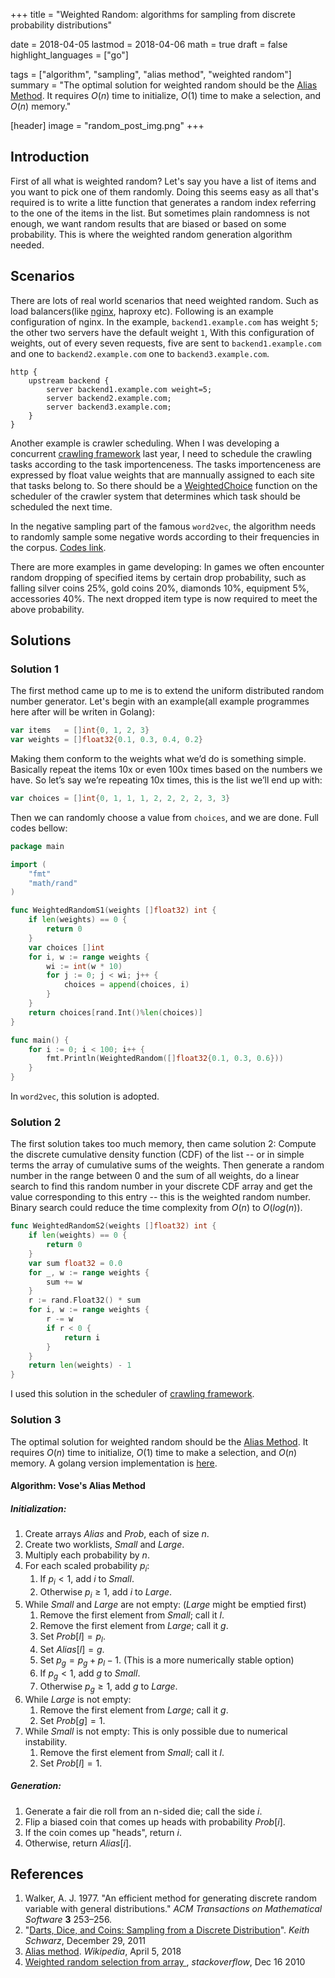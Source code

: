 +++
title = "Weighted Random: algorithms for sampling from discrete probability distributions"

date = 2018-04-05
lastmod = 2018-04-06
math = true
draft = false
highlight_languages = ["go"]

tags = ["algorithm", "sampling", "alias method", "weighted random"]
summary = "The optimal solution for weighted random should be the [Alias Method](https://en.wikipedia.org/wiki/Alias_method). It requires $O(n)$ time to initialize, $O(1)$ time to make a selection, and $O(n)$ memory."

[header]
image = "random_post_img.png"
+++

## Introduction

First of all what is weighted random? Let's say you have a list of items and you want to pick one of them randomly. Doing this seems easy as all that's required is to write a litte function that generates a random index referring to the one of the items in the list. But sometimes plain randomness is not enough, we want random results that are biased or based on some probability. This is where the weighted random generation algorithm needed.

## Scenarios

There are lots of real world scenarios that need weighted random. Such as load balancers(like [nginx](https://docs.nginx.com/nginx/admin-guide/load-balancer/http-load-balancer/), haproxy etc). Following is an example configuration of nginx. In the example, `backend1.example.com` has weight `5`; the other two servers have the default weight `1`, With this configuration of weights, out of every seven requests, five are sent to `backend1.example.com` and one to `backend2.example.com` one to `backend3.example.com`.
```nginx
http {
    upstream backend {
        server backend1.example.com weight=5;
        server backend2.example.com;
        server backend3.example.com;
    }
}
```

Another example is crawler scheduling. When I was developing a concurrent [crawling framework](https://github.com/crawlerclub/x) last year, I need to schedule the crawling tasks according to the task importenceness. The tasks importenceness are expressed by float value weights that are mannually assigned to each site that tasks belong to. So there should be a [WeightedChoice](https://github.com/crawlerclub/x/blob/master/controller/crawler_scheduler.go#L45) function on the scheduler of the crawler system that determines which task should be scheduled the next time.

In the negative sampling part of the famous `word2vec`, the algorithm needs to randomly sample some negative words according to their frequencies in the corpus. [Codes link](https://github.com/tmikolov/word2vec/blob/master/word2vec.c#L527).

There are more examples in game developing: In games we often encounter random dropping of specified items by certain drop probability, such as falling silver coins 25%, gold coins 20%, diamonds 10%, equipment 5%, accessories 40%. The next dropped item type is now required to meet the above probability.

## Solutions

### Solution 1

The first method came up to me is to extend the uniform distributed random number generator. Let's begin with an example(all example programmes here after will be writen in Golang):
```go
var items   = []int{0, 1, 2, 3}
var weights = []float32{0.1, 0.3, 0.4, 0.2}
```
Making them conform to the weights what we’d do is something simple. Basically repeat the items 10x or even 100x times based on the numbers we have. So let’s say we’re repeating 10x times, this is the list we’ll end up with:
```go
var choices = []int{0, 1, 1, 1, 2, 2, 2, 2, 3, 3}
```
Then we can randomly choose a value from `choices`, and we are done. Full codes bellow:
```go
package main

import (
    "fmt"
    "math/rand"
)

func WeightedRandomS1(weights []float32) int {
    if len(weights) == 0 {
        return 0
    }
    var choices []int
    for i, w := range weights {
        wi := int(w * 10)
        for j := 0; j < wi; j++ {
            choices = append(choices, i)
        }
    }
    return choices[rand.Int()%len(choices)]
}

func main() {
    for i := 0; i < 100; i++ {
        fmt.Println(WeightedRandom([]float32{0.1, 0.3, 0.6}))
    }
}
```
In `word2vec`, this solution is adopted.

### Solution 2

The first solution takes too much memory, then came solution 2: Compute the discrete cumulative density function (CDF) of the list -- or in simple terms the array of cumulative sums of the weights. Then generate a random number in the range between 0 and the sum of all weights, do a linear search to find this random number in your discrete CDF array and get the value corresponding to this entry -- this is the weighted random number. Binary search could reduce the time complexity from $O(n)$ to $O(log(n))$.
```go
func WeightedRandomS2(weights []float32) int {
    if len(weights) == 0 {
        return 0
    }
    var sum float32 = 0.0
    for _, w := range weights {
        sum += w
    }
    r := rand.Float32() * sum
    for i, w := range weights {
        r -= w
        if r < 0 {
            return i
        }
    }
    return len(weights) - 1
}
```
I used this solution in the scheduler of [crawling framework](https://github.com/crawlerclub/x).

### Solution 3

The optimal solution for weighted random should be the [Alias Method](https://en.wikipedia.org/wiki/Alias_method). It requires $O(n)$ time to initialize, $O(1)$ time to make a selection, and $O(n)$ memory. A golang version implementation is [here](https://github.com/liuzl/alias).

#### Algorithm: Vose's Alias Method

##### Initialization:

1. Create arrays $Alias$ and $Prob$, each of size $n$.
2. Create two worklists, $Small$ and $Large$.
3. Multiply each probability by $n$.
4. For each scaled probability $p_i$:
   1. If $p_i<1$, add $i$ to $Small$.
   2. Otherwise $p_i \geqslant 1$, add $i$ to $Large$.
5. While $Small$ and $Large$ are not empty: ($Large$ might be emptied first)
   1. Remove the first element from $Small$; call it $l$.
   2. Remove the first element from $Large$; call it $g$.
   3. Set $Prob[l]=p_l$.
   4. Set $Alias[l]=g$.
   5. Set $p_g = p_g + p_l - 1$. (This is a more numerically stable option)
   6. If $p_g<1$, add $g$ to $Small$.
   7. Otherwise $p_g \geqslant 1$, add $g$ to $Large$.
6. While $Large$ is not empty:
   1. Remove the first element from $Large$; call it $g$.
   2. Set $Prob[g] = 1$.
7. While $Small$ is not empty: This is only possible due to numerical instability.
   1. Remove the first element from $Small$; call it $l$.
   2. Set $Prob[l] = 1$.

##### Generation:

1. Generate a fair die roll from an n-sided die; call the side $i$.
2. Flip a biased coin that comes up heads with probability $Prob[i]$.
3. If the coin comes up "heads", return $i$.
4. Otherwise, return $Alias[i]$.


## References
1. Walker, A. J. 1977. "An efficient method for generating discrete random variable with general distributions." *ACM Transactions on Mathematical Software* **3** 253–256.
2. "[Darts, Dice, and Coins: Sampling from a Discrete Distribution](http://www.keithschwarz.com/darts-dice-coins/)". *Keith Schwarz*, December 29, 2011
3. [Alias method](https://en.wikipedia.org/wiki/Alias_method). *Wikipedia*, April 5, 2018
4. [Weighted random selection from array
](https://stackoverflow.com/questions/4463561/weighted-random-selection-from-array), *stackoverflow*, Dec 16 2010
